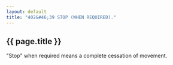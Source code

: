 ```yaml
---
layout: default 
title: "402&#46;39 STOP (WHEN REQUIRED)."
---
```


{{ page.title }}
----------------

"Stop" when required means a complete cessation of movement.
